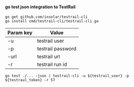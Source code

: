 #### go test json integration to TestRail

```
go get github.com/insolar/testrail-cli
go install cmd/testrail-cli/testrail-cli.go
```
| Param key     | Value             |
| ------------- | ----------------- |
| -u            | testrail user     |
| -p            | testrail password |
| -url          | testrail url      |
| -r            | testrail run id   |

```
go test ./... -json | testrail-cli -u ${testrail_user} -p ${testraul_token} -r 57
```